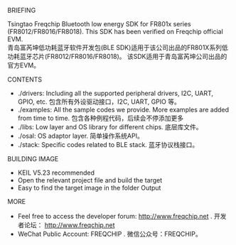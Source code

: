 BRIEFING

Tsingtao Freqchip Bluetooth low energy SDK for FR801x series (FR8012/FR8016/FR8018).
This SDK has been verified on Freqchip official EVM.  
青岛富芮坤低功耗蓝牙软件开发包(BLE SDK)适用于该公司出品的FR801X系列低功耗蓝牙芯片(FR8012/FR8016/FR8018)。
该SDK适用于青岛富芮坤公司出品的官方EVM。

CONTENTS

* ./drivers:  Including all the supported peripheral drivers, I2C, UART, GPIO, etc. 包含所有外设驱动接口，I2C, UART, GPIO 等。
* ./examples: All the sample codes we provide. More examples are added from time to time. 包含各种例程代码，后续会不停添加更多
* ./libs:     Low layer and OS library for different chips. 底层库文件。
* ./osal:     OS adaptor layer. 简单操作系统API。
* ./stack:    Specific codes related to BLE stack. 蓝牙协议栈接口。

BUILDING IMAGE

* KEIL V5.23 recommended
* Open the relevant project file and build the target
* Easy to find the target image in the folder Output 

MORE

* Feel free to access the developer forum: http://www.freqchip.net . 开发者论坛： http://www.freqchip.net
* WeChat Public Account: FREQCHIP . 微信公众号：FREQCHIP。
 

